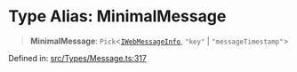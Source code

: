 # Type Alias: MinimalMessage

> **MinimalMessage**: `Pick`\<[`IWebMessageInfo`](../namespaces/proto/interfaces/IWebMessageInfo.md), `"key"` \| `"messageTimestamp"`\>

Defined in: [src/Types/Message.ts:317](https://github.com/Fokusdotid/Baileys/blob/eb819228f591f9a29a091aefc3a8c91a38d77089/src/Types/Message.ts#L317)
